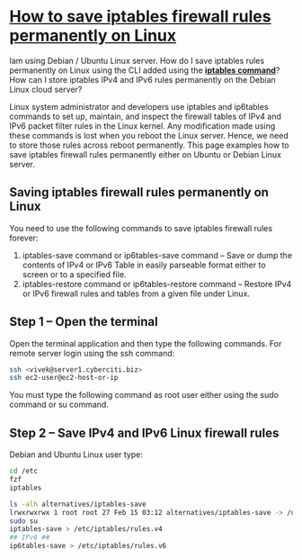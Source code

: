 # **[How to save iptables firewall rules permanently on Linux](https://www.cyberciti.biz/faq/how-to-save-iptables-firewall-rules-permanently-on-linux/)**

Iam using Debian / Ubuntu Linux server. How do I save iptables rules permanently on Linux using the CLI added using the **[iptables command](https://www.cyberciti.biz/tips/linux-iptables-examples.html)**? How can I store iptables IPv4 and IPv6 rules permanently on the Debian Linux cloud server?

Linux system administrator and developers use iptables and ip6tables commands to set up, maintain, and inspect the firewall tables of IPv4 and IPv6 packet filter rules in the Linux kernel. Any modification made using these commands is lost when you reboot the Linux server. Hence, we need to store those rules across reboot permanently. This page examples how to save iptables firewall rules permanently either on Ubuntu or Debian Linux server.

## Saving iptables firewall rules permanently on Linux

You need to use the following commands to save iptables firewall rules forever:

1. iptables-save command or ip6tables-save command – Save or dump the contents of IPv4 or IPv6 Table in easily parseable format either to screen or to a specified file.
2. iptables-restore command or ip6tables-restore command – Restore IPv4 or IPv6 firewall rules and tables from a given file under Linux.

## Step 1 – Open the terminal

Open the terminal application and then type the following commands. For remote server login using the ssh command:

```bash
ssh <vivek@server1.cyberciti.biz>
ssh ec2-user@ec2-host-or-ip
```

You must type the following command as root user either using the sudo command or su command.

## Step 2 – Save IPv4 and IPv6 Linux firewall rules

Debian and Ubuntu Linux user type:

```bash
cd /etc
fzf
iptables

ls -alh alternatives/iptables-save
lrwxrwxrwx 1 root root 27 Feb 15 03:12 alternatives/iptables-save -> /usr/sbin/iptables-nft-save
sudo su
iptables-save > /etc/iptables/rules.v4
## IPv6 ##
ip6tables-save > /etc/iptables/rules.v6
```
